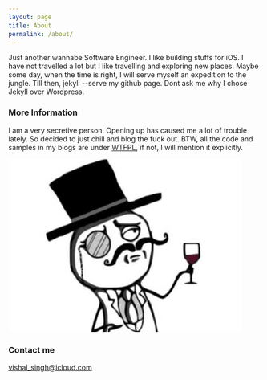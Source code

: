 ```yaml
---
layout: page
title: About
permalink: /about/
---
```


Just another wannabe Software Engineer. I like building stuffs for iOS. I have not travelled a lot but I like travelling and exploring new places. Maybe some day, when the time is right, I will serve myself an expedition to the jungle. Till then, jekyll --serve my github page. Dont ask me why I chose Jekyll over Wordpress.

### More Information
I am a very secretive person. Opening up has caused me a lot of trouble lately. So decided to just chill and blog the fuck out. BTW, all the code and samples in my blogs are under [WTFPL](http://www.wtfpl.net), if not, I will mention it explicitly.

![Image alt](/assets/about_me/cheers.png "cheers")

### Contact me
[vishal_singh@icloud.com](mailto:email@domain.com)